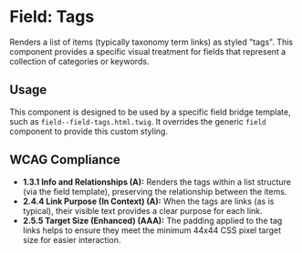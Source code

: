 # Field: Tags

Renders a list of items (typically taxonomy term links) as styled "tags". This
component provides a specific visual treatment for fields that represent a
collection of categories or keywords.

## Usage

This component is designed to be used by a specific field bridge template, such
as `field--field-tags.html.twig`. It overrides the generic `field` component to
provide this custom styling.

## WCAG Compliance

- **1.3.1 Info and Relationships (A):** Renders the tags within a list
  structure (via the field template), preserving the relationship between the
  items.
- **2.4.4 Link Purpose (In Context) (A):** When the tags are links (as is
  typical), their visible text provides a clear purpose for each link.
- **2.5.5 Target Size (Enhanced) (AAA):** The padding applied to the tag links
  helps to ensure they meet the minimum 44x44 CSS pixel target size for easier
  interaction.
